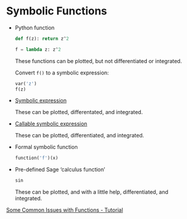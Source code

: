 # Symbolic Functions
- Python function
  ```python
  def f(z): return z^2

  f = lambda z: z^2
  ```
  These functions can be plotted, but not differentiated or integrated.

  Convert `f()` to a symbolic expression:
  ```python
  var('z')
  f(z)
  ```
- [Symbolic expression](Expressions.md#symbolic-expressions)
  
  These can be plotted, differentated, and integrated.
- [Callable symbolic expression](Expressions.md#callable-symbolic-expressions)
  
  These can be plotted, differentiated, and integrated.
- Formal symbolic function
  ```python
  function('f')(x)
  ```
- Pre-defined Sage ‘calculus function’
  ```python
  sin
  ```
  These can be plotted, and with a little help, differentiated, and integrated.

[Some Common Issues with Functions - Tutorial](https://doc.sagemath.org/html/en/tutorial/tour_functions.html)